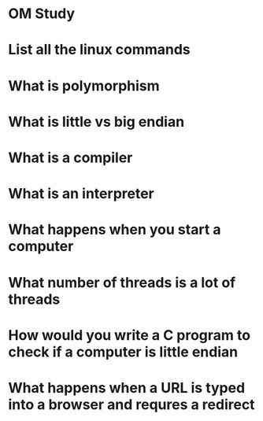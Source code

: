 # OM Study

# List all the linux commands

# What is polymorphism

# What is little vs big endian

# What is a compiler

# What is an interpreter

# What happens when you start a computer

# What number of threads is a lot of threads

# How would you write a C program to check if a computer is little endian

# What happens when a URL is typed into a browser and requres a redirect
